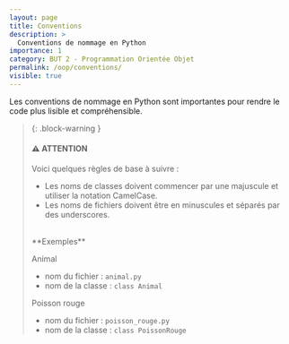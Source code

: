 ```yaml
---
layout: page
title: Conventions
description: >
  Conventions de nommage en Python
importance: 1
category: BUT 2 - Programmation Orientée Objet
permalink: /oop/conventions/
visible: true
---
```


Les conventions de nommage en Python sont importantes pour rendre le code plus lisible et compréhensible.

> {: .block-warning }
>
> #### :warning: ATTENTION
>
> Voici quelques règles de base à suivre :
>
> - Les noms de classes doivent commencer par une majuscule et utiliser la notation CamelCase.
> - Les noms de fichiers doivent être en minuscules et séparés par des underscores.
>
> <br/>
> **Exemples**
>
> Animal
>
> - nom du fichier : `animal.py`
> - nom de la classe : `class Animal`
>
> Poisson rouge
>
> - nom du fichier : `poisson_rouge.py`
> - nom de la classe : `class PoissonRouge`
